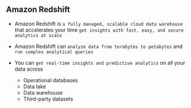 ## Amazon Redshift

- Amazon Redshift is `a fully managed, scalable cloud data warehouse` that accelerates your time `get insights with fast, easy, and secure analytics at scale`

- Amazon Redshift can `analyze data from terabytes to petabytes` and `run complex analytical queries`

- You can `get real-time insights and predictive analytics` on all your data across

  - Operational databases
  - Data lake
  - Data warehouse
  - Third-party datasets
